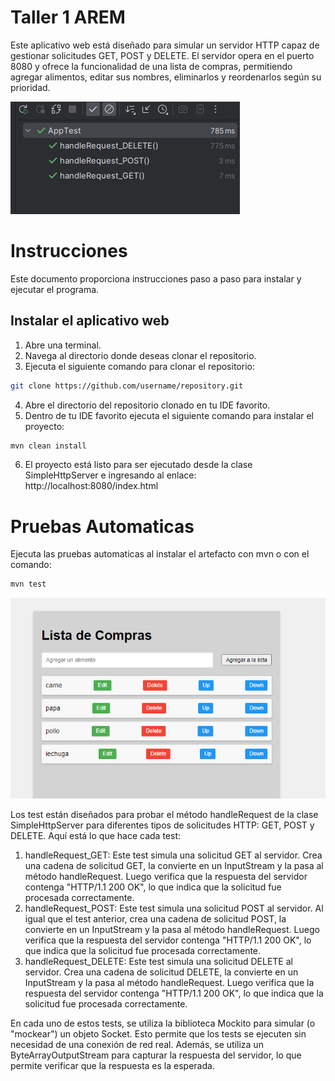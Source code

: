# Taller 1 AREM

Este aplicativo web está diseñado para simular un servidor HTTP capaz de gestionar solicitudes GET, POST y DELETE. El servidor opera en el puerto 8080 y ofrece la funcionalidad de una lista de compras, permitiendo agregar alimentos, editar sus nombres, eliminarlos y reordenarlos según su prioridad.

![img_1.png](src/main/resources/img.png)

# Instrucciones

Este documento proporciona instrucciones paso a paso para instalar y ejecutar el programa.

## Instalar el aplicativo web

1. Abre una terminal.
2. Navega al directorio donde deseas clonar el repositorio.
3. Ejecuta el siguiente comando para clonar el repositorio:

```bash
git clone https://github.com/username/repository.git
```
4. Abre el directorio del repositorio clonado en tu IDE favorito.
5. Dentro de tu IDE favorito ejecuta el siguiente comando para instalar el proyecto:
```bash
mvn clean install
```
6. El proyecto está listo para ser ejecutado desde la clase SimpleHttpServer e ingresando al enlace: http://localhost:8080/index.html

# Pruebas Automaticas
Ejecuta las pruebas automaticas al instalar el artefacto con mvn o con el comando:

```bash
mvn test
```

![img.png](src/main/resources/img_1.png)

Los test están diseñados para probar el método handleRequest de la clase SimpleHttpServer para diferentes tipos de solicitudes HTTP: GET, POST y DELETE. Aquí está lo que hace cada test:  

1. handleRequest_GET: Este test simula una solicitud GET al servidor. Crea una cadena de solicitud GET, la convierte en un InputStream y la pasa al método handleRequest. Luego verifica que la respuesta del servidor contenga "HTTP/1.1 200 OK", lo que indica que la solicitud fue procesada correctamente.
2. handleRequest_POST: Este test simula una solicitud POST al servidor. Al igual que el test anterior, crea una cadena de solicitud POST, la convierte en un InputStream y la pasa al método handleRequest. Luego verifica que la respuesta del servidor contenga "HTTP/1.1 200 OK", lo que indica que la solicitud fue procesada correctamente.  
3. handleRequest_DELETE: Este test simula una solicitud DELETE al servidor. Crea una cadena de solicitud DELETE, la convierte en un InputStream y la pasa al método handleRequest. Luego verifica que la respuesta del servidor contenga "HTTP/1.1 200 OK", lo que indica que la solicitud fue procesada correctamente.

En cada uno de estos tests, se utiliza la biblioteca Mockito para simular (o "mockear") un objeto Socket. Esto permite que los tests se ejecuten sin necesidad de una conexión de red real. Además, se utiliza un ByteArrayOutputStream para capturar la respuesta del servidor, lo que permite verificar que la respuesta es la esperada.
